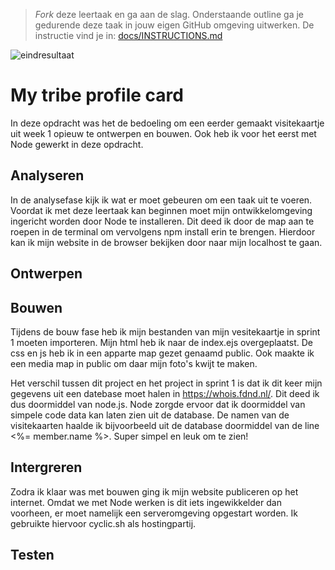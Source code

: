 > _Fork_ deze leertaak en ga aan de slag. Onderstaande outline ga je gedurende deze taak in jouw eigen GitHub omgeving uitwerken. De instructie vind je in: [docs/INSTRUCTIONS.md](docs/INSTRUCTIONS.md)


![eindresultaat](https://user-images.githubusercontent.com/112856021/219123786-8adf88f2-03bb-4073-b6eb-e1d3fb3b4fee.png)


# My tribe profile card

In deze opdracht was het de bedoeling om een eerder gemaakt visitekaartje uit week 1 opieuw te ontwerpen en bouwen. Ook heb ik voor het eerst met Node gewerkt in deze opdracht.

## Analyseren
In de analysefase kijk ik wat er moet gebeuren om een taak uit te voeren. Voordat ik met deze leertaak kan beginnen moet mijn ontwikkelomgeving ingericht worden door Node te installeren. Dit deed ik door de map aan te roepen in de terminal om vervolgens npm install erin te brengen. Hierdoor kan ik mijn website in de browser bekijken door naar mijn localhost te gaan.

## Ontwerpen
## Bouwen
Tijdens de bouw fase heb ik mijn bestanden van mijn vesitekaartje in sprint 1 moeten importeren. Mijn html heb ik naar de index.ejs overgeplaatst. De css en js heb ik in een apparte map gezet genaamd public. Ook maakte ik een media map in public om daar mijn foto's kwijt te maken.

Het verschil tussen dit project en het project in sprint 1 is dat ik dit keer mijn gegevens uit een datebase moet halen in https://whois.fdnd.nl/. Dit deed ik dus doormiddel van node.js. Node zorgde ervoor dat ik doormiddel van simpele code data kan laten zien uit de database. De namen van de visitekaarten haalde ik bijvoorbeeld uit de database doormiddel van de line <%= member.name %>. Super simpel en leuk om te zien!

## Intergreren 
Zodra ik klaar was met bouwen ging ik mijn website publiceren op het internet. Omdat we met Node werken is dit iets ingewikkelder dan voorheen, er moet namelijk een serveromgeving opgestart worden. Ik gebruikte hiervoor cyclic.sh als hostingpartij.

## Testen

